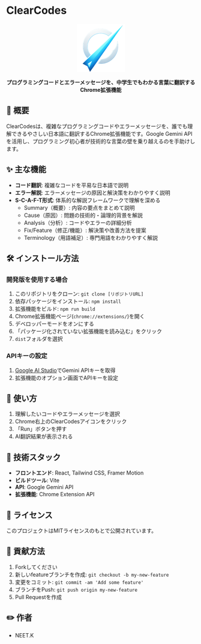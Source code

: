 # ClearCodes

<p align="center">
  <img src="public/icons/icon128.png" alt="ClearCodes Logo" width="128" height="128">
</p>

<p align="center">
  <b>プログラミングコードとエラーメッセージを、中学生でもわかる言葉に翻訳するChrome拡張機能</b>
</p>

## 📖 概要

ClearCodesは、複雑なプログラミングコードやエラーメッセージを、誰でも理解できるやさしい日本語に翻訳するChrome拡張機能です。Google Gemini APIを活用し、プログラミング初心者が技術的な言葉の壁を乗り越えるのを手助けします。

## ✨ 主な機能

- **コード翻訳**: 複雑なコードを平易な日本語で説明
- **エラー解説**: エラーメッセージの原因と解決策をわかりやすく説明
- **S-C-A-F-T形式**: 体系的な解説フレームワークで理解を深める
  - Summary（概要）: 内容の要点をまとめて説明
  - Cause（原因）: 問題の技術的・論理的背景を解説
  - Analysis（分析）: コードやエラーの詳細分析
  - Fix/Feature（修正/機能）: 解決策や改善方法を提案
  - Terminology（用語補足）: 専門用語をわかりやすく解説

## 🛠️ インストール方法

### 開発版を使用する場合
1. このリポジトリをクローン: `git clone [リポジトリURL]`
2. 依存パッケージをインストール: `npm install`
3. 拡張機能をビルド: `npm run build`
4. Chrome拡張機能ページ(`chrome://extensions/`)を開く
5. デベロッパーモードをオンにする
6. 「パッケージ化されていない拡張機能を読み込む」をクリック
7. `dist`フォルダを選択

### APIキーの設定
1. [Google AI Studio](https://makersuite.google.com/)でGemini APIキーを取得
2. 拡張機能のオプション画面でAPIキーを設定

## 🚀 使い方

1. 理解したいコードやエラーメッセージを選択
2. Chrome右上のClearCodesアイコンをクリック
3. 「Run」ボタンを押す
4. AI翻訳結果が表示される

## 🧰 技術スタック

- **フロントエンド**: React, Tailwind CSS, Framer Motion
- **ビルドツール**: Vite
- **API**: Google Gemini API
- **拡張機能**: Chrome Extension API

## 📄 ライセンス

このプロジェクトはMITライセンスのもとで公開されています。

## 🤝 貢献方法

1. Forkしてください
2. 新しいfeatureブランチを作成: `git checkout -b my-new-feature`
3. 変更をコミット: `git commit -am 'Add some feature'`
4. ブランチをPush: `git push origin my-new-feature`
5. Pull Requestを作成

## ✏️ 作者

- NEET.K
